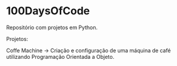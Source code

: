 # 100DaysOfCode
Repositório com projetos em Python.

Projetos:

Coffe Machine -> Criação e configuração de uma máquina de café utilizando Programação Orientada a Objeto.
